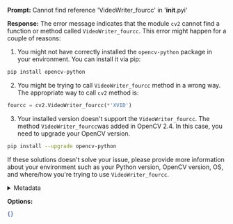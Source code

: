 **Prompt:**
Cannot find reference 'VideoWriter_fourcc' in '__init__.pyi' 

**Response:**
The error message indicates that the module `cv2` cannot find a function or method called `VideoWriter_fourcc`. This error might happen for a couple of reasons:

1. You might not have correctly installed the `opencv-python` package in your environment. You can install it via pip:
```bash
pip install opencv-python
```

2. You might be trying to call `VideoWriter_fourcc` method in a wrong way. The appropriate way to call `cv2` method is:
```python
fourcc = cv2.VideoWriter_fourcc(*'XVID')
```

3. Your installed version doesn't support the `VideoWriter_fourcc`. The method `VideoWriter_fourcc`was added in OpenCV 2.4. In this case, you need to upgrade your OpenCV version.
```bash
pip install --upgrade opencv-python
```

If these solutions doesn't solve your issue, please provide more information about your environment such as your Python version, OpenCV version, OS, and where/how you're trying to use `VideoWriter_fourcc`.

<details><summary>Metadata</summary>

- Duration: 14104 ms
- Datetime: 2023-10-21T21:39:11.690678
- Model: gpt-4-0613

</details>

**Options:**
```json
{}
```

